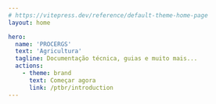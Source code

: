 ```yaml
---
# https://vitepress.dev/reference/default-theme-home-page
layout: home

hero:
  name: 'PROCERGS'
  text: 'Agricultura'
  tagline: Documentação técnica, guias e muito mais...
  actions:
    - theme: brand
      text: Começar agora
      link: /ptbr/introduction
---
```


<script setup>
import {
  VPTeamPage,
  VPTeamPageTitle,
  VPTeamMembers
} from 'vitepress/theme'

const members = [
  {
    avatar: 'https://avatars.githubusercontent.com/u/64621536?v=4',
    name: 'Victor Souza',
    title: 'Criador',
    links: [
      { icon: 'github', link: 'https://github.com/victor-souza-dev' },
    ]
  },
  {
    avatar: 'https://avatars.githubusercontent.com/u/62353632?v=4',
    name: 'Marcelo Moraes Aguiar',
    title: 'Contribuidor',
    links: [
      { icon: 'github', link: 'https://github.com/marcelomoraesaguiar' },
    ]
  },
  {
    avatar: 'https://avatars.githubusercontent.com/u/61767099?v=4',
    name: 'Giovanni Silveira Brasil',
    title: 'Contribuidor',
    links: [
      { icon: 'github', link: 'https://github.com/brasilgiovanni' }
    ]
  }
]
</script>

<VPTeamPageTitle>
  <template #title>
    Colaboradores
  </template>
  <template #lead>
    O desenvolvimento dessa documentação só foi possível graças aos esforços desses profissionais.
  </template>
  </VPTeamPageTitle>
<VPTeamMembers :members="members" />
